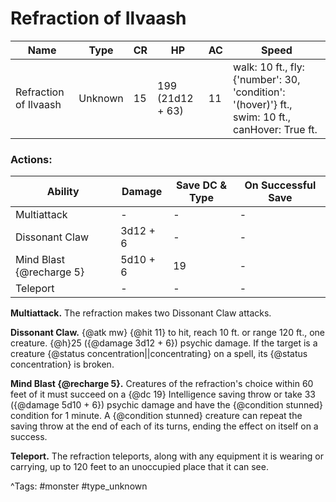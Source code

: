 # Refraction of Ilvaash

| Name | Type | CR | HP | AC | Speed |
|------|------|----|----|----|-------|
| Refraction of Ilvaash | Unknown | 15 | 199 (21d12 + 63) | 11 | walk: 10 ft., fly: {'number': 30, 'condition': '(hover)'} ft., swim: 10 ft., canHover: True ft. |

### Actions:

| Ability | Damage | Save DC & Type | On Successful Save |
|---------|--------|----------------|--------------------|
| Multiattack | - | - | - |
| Dissonant Claw | 3d12 + 6 | - | - |
| Mind Blast {@recharge 5} | 5d10 + 6 | 19 | - |
| Teleport | - | - | - |


**Multiattack.** The refraction makes two Dissonant Claw attacks.

**Dissonant Claw.** {@atk mw} {@hit 11} to hit, reach 10 ft. or range 120 ft., one creature. {@h}25 ({@damage 3d12 + 6}) psychic damage. If the target is a creature {@status concentration||concentrating} on a spell, its {@status concentration} is broken.

**Mind Blast {@recharge 5}.** Creatures of the refraction's choice within 60 feet of it must succeed on a {@dc 19} Intelligence saving throw or take 33 ({@damage 5d10 + 6}) psychic damage and have the {@condition stunned} condition for 1 minute. A {@condition stunned} creature can repeat the saving throw at the end of each of its turns, ending the effect on itself on a success.

**Teleport.** The refraction teleports, along with any equipment it is wearing or carrying, up to 120 feet to an unoccupied place that it can see.

^Tags: #monster #type_unknown